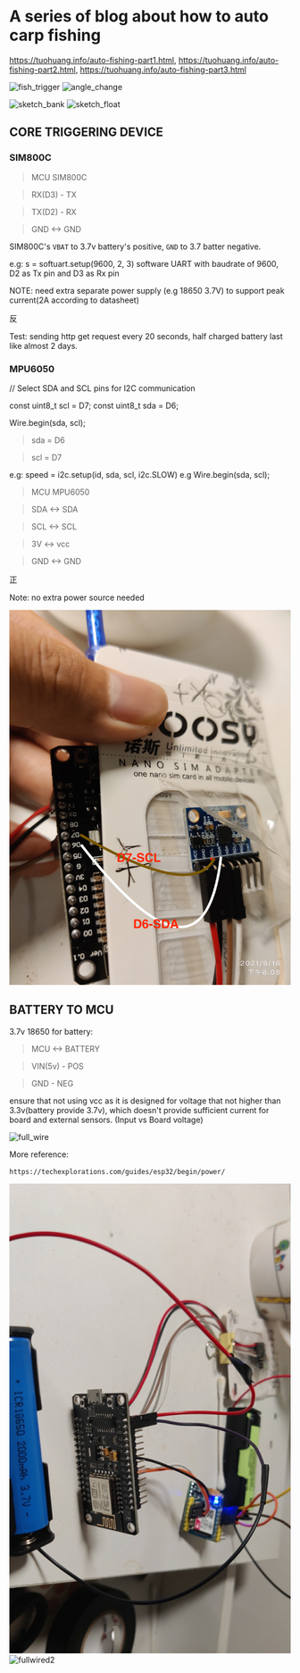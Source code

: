 
# A series of blog about how to auto carp fishing

https://tuohuang.info/auto-fishing-part1.html, https://tuohuang.info/auto-fishing-part2.html, https://tuohuang.info/auto-fishing-part3.html

![fish_trigger](https://user-images.githubusercontent.com/491610/139432502-909ce709-a30d-42e5-9df1-ce3318337564.gif)
![angle_change](https://user-images.githubusercontent.com/491610/139432699-23f7e4e1-e5a6-44b8-844c-3134d2339a0e.jpg)

![sketch_bank](https://user-images.githubusercontent.com/491610/139432670-1f740674-cd36-49f3-8c8e-b708626ad02a.jpg)
![sketch_float](https://user-images.githubusercontent.com/491610/139432672-b0b66c22-7e23-4ba4-9d2a-6c7e7a98622a.jpg)


## CORE TRIGGERING DEVICE

### SIM800C


> MCU  SIM800C

> RX(D3) - TX  

> TX(D2) - RX

> GND <-> GND


SIM800C's `VBAT` to 3.7v battery's positive, `GND` to 3.7 batter negative.


e.g: s = softuart.setup(9600, 2, 3)
software UART with baudrate of 9600, D2 as Tx pin and D3 as Rx pin


NOTE: need extra separate power supply (e.g 18650 3.7V) to support peak current(2A according to datasheet)


反

Test: sending http get request every 20 seconds, half charged battery last like almost 2 days.


### MPU6050

// Select SDA and SCL pins for I2C communication

const uint8_t scl = D7;
const uint8_t sda = D6;


Wire.begin(sda, scl);

> sda = D6

> scl = D7

e.g: speed = i2c.setup(id, sda, scl, i2c.SLOW) 
e.g  Wire.begin(sda, scl);

> MCU   MPU6050

> SDA <-> SDA

> SCL <-> SCL 

> 3V  <-> vcc

> GND <-> GND

正

Note: no extra power source needed


![wire](./mpu6050.jpg)



## BATTERY TO MCU


3.7v 18650 for battery: 

> MCU <-> BATTERY

> VIN(5v) - POS

> GND  - NEG

ensure that not using vcc as it is designed for voltage that not higher than 3.3v(battery provide 3.7v), which doesn't provide sufficient current for board and external sensors. (Input vs Board voltage)

![full_wire](https://user-images.githubusercontent.com/491610/139371492-a482bd26-48cc-409b-b9d1-400b274034b7.jpg)


More reference: 

    https://techexplorations.com/guides/esp32/begin/power/



![fullwired](./fullwired.jpg)   
![fullwired2](https://user-images.githubusercontent.com/491610/139371427-e9d4e5f7-3713-475e-b796-cfd569041387.jpg)

